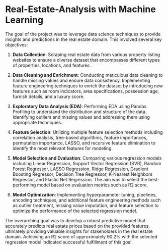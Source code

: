 # Real-Estate-Analysis with Machine Learning
The goal of the project was to leverage data science techniques to provide insights and predictions in the real estate domain. This involved several key objectives:

1. **Data Collection**: Scraping real estate data from various property listing websites to ensure a diverse dataset that encompasses different types of properties, locations, and features.

2. **Data Cleaning and Enrichment**: Conducting meticulous data cleaning to handle missing values and ensure data consistency. Implementing feature engineering techniques to enrich the dataset by introducing new features such as room indicators, area specifications, possession age, furnish details, and a luxury score.

3. **Exploratory Data Analysis (EDA)**: Performing EDA using Pandas Profiling to understand the distribution and structure of the data. Identifying outliers and missing values and addressing them using appropriate techniques.

4. **Feature Selection**: Utilizing multiple feature selection methods including correlation analysis, tree-based algorithms, feature importances, permutation importance, LASSO, and recursive feature elimination to identify the most relevant features for modeling.

5. **Model Selection and Evaluation**: Comparing various regression models including Linear Regression, Support Vector Regression (SVR), Random Forest Regressor, LASSO Regression, Ridge Regression, Gradient Boosting Regressor, Decision Tree Regressor, K-Nearest Neighbors Regressor, and Elastic Net Regression. The aim was to select the best-performing model based on evaluation metrics such as R2 score.

6. **Model Optimization**: Implementing hyperparameter tuning, pipelines, encoding techniques, and additional feature engineering methods such as outlier treatment, missing value imputation, and feature selection to optimize the performance of the selected regression model.

The overarching goal was to develop a robust predictive model that accurately predicts real estate prices based on the provided features, ultimately providing valuable insights for stakeholders in the real estate domain. Achieving an R2 score of approximately 90.2% with the selected regression model indicated successful fulfillment of this goal.

